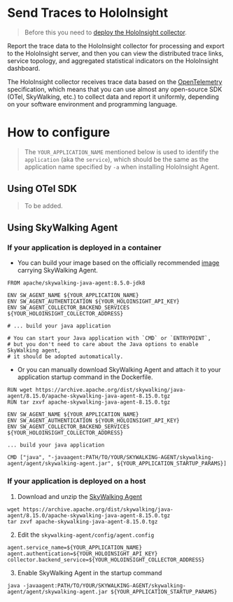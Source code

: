 # Send Traces to HoloInsight
> Before this you need to [deploy the HoloInsight collector](../../operations/deployment/deploy-holoinsight-collector.md).

Report the trace data to the HoloInsight collector for processing and export to the HoloInsight server, and then you can view the distributed trace links, service topology, and aggregated statistical indicators on the HoloInsight dashboard.

The HoloInsight collector receives trace data based on the [OpenTelemetry](https://opentelemetry.io/) specification, which means that you can use almost any open-source SDK (OTel, SkyWalking, etc.) to collect data and report it uniformly, depending on your software environment and programming language.

# How to configure

> The `YOUR_APPLICATION_NAME` mentioned below is used to identify the `application` (aka the `service`), which should be the same as the application name specified by `-a` when installing HoloInsight Agent.

## Using OTel SDK
> To be added.

## Using SkyWalking Agent
### If your application is deployed in a container
- You can build your image based on the officially recommended [image](https://hub.docker.com/r/apache/skywalking-java-agent) carrying SkyWalking Agent.
```
FROM apache/skywalking-java-agent:8.5.0-jdk8

ENV SW_AGENT_NAME ${YOUR_APPLICATION_NAME}
ENV SW_AGENT_AUTHENTICATION ${YOUR_HOLOINSIGHT_API_KEY}
ENV SW_AGENT_COLLECTOR_BACKEND_SERVICES ${YOUR_HOLOINSIGHT_COLLECTOR_ADDRESS}

# ... build your java application

# You can start your Java application with `CMD` or `ENTRYPOINT`, 
# but you don't need to care about the Java options to enable SkyWalking agent, 
# it should be adopted automatically.
```

- Or you can manually download SkyWalking Agent and attach it to your application startup command in the Dockerfile.
```
RUN wget https://archive.apache.org/dist/skywalking/java-agent/8.15.0/apache-skywalking-java-agent-8.15.0.tgz
RUN tar zxvf apache-skywalking-java-agent-8.15.0.tgz

ENV SW_AGENT_NAME ${YOUR_APPLICATION_NAME}
ENV SW_AGENT_AUTHENTICATION ${YOUR_HOLOINSIGHT_API_KEY}
ENV SW_AGENT_COLLECTOR_BACKEND_SERVICES ${YOUR_HOLOINSIGHT_COLLECTOR_ADDRESS}

... build your java application

CMD ["java", "-javaagent:PATH/TO/YOUR/SKYWALKING-AGENT/skywalking-agent/agent/skywalking-agent.jar", ${YOUR_APPLICATION_STARTUP_PARAMS}]
```

### If your application is deployed on a host
1. Download and unzip the [SkyWalking Agent](https://skywalking.apache.org/downloads/#Agents)
```
wget https://archive.apache.org/dist/skywalking/java-agent/8.15.0/apache-skywalking-java-agent-8.15.0.tgz
tar zxvf apache-skywalking-java-agent-8.15.0.tgz
```

2. Edit the `skywalking-agent/config/agent.config`
```
agent.service_name=${YOUR_APPLICATION_NAME}
agent.authentication=${YOUR_HOLOINSIGHT_API_KEY}
collector.backend_service=${YOUR_HOLOINSIGHT_COLLECTOR_ADDRESS}
```

3. Enable SkyWalking Agent in the startup command
```
java -javaagent:PATH/TO/YOUR/SKYWALKING-AGENT/skywalking-agent/agent/skywalking-agent.jar ${YOUR_APPLICATION_STARTUP_PARAMS}
```
